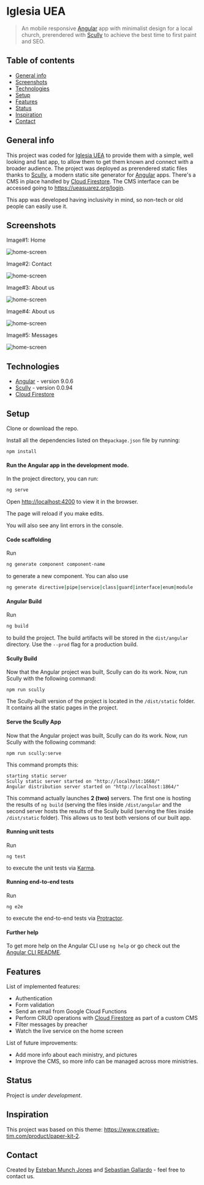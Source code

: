 # Iglesia UEA
> An mobile responsive [Angular](https://angular.io/) app with minimalist design for a local church, prerendered with [Scully](https://scully.io/) to achieve the best time to first paint and SEO.



## Table of contents

* [General info](#general-info)
* [Screenshots](#screenshots)
* [Technologies](#technologies)
* [Setup](#setup)
* [Features](#features)
* [Status](#status)
* [Inspiration](#inspiration)
* [Contact](#contact)



## General info

This project was coded for [Iglesia UEA](https://ueasuarez.org/) to provide them with a simple, well looking and fast app, to allow them to get them known and connect with a broader audience. The project was deployed as prerendered static files thanks to [Scully](https://scully.io/), a modern static site generator for [Angular](https://angular.io/) apps. There's a CMS in place handled by [Cloud Firestore](https://firebase.google.com/docs/firestore). The CMS interface can be accessed going to https://ueasuarez.org/login. 

This app was developed having inclusivity in mind, so non-tech or old people can easily use it.



## Screenshots

Image#1: Home

![home-screen](./src/assets/img/readme-1.png)



Image#2:  Contact

![home-screen](./src/assets/img/readme-2.png)



Image#3: About us

![home-screen](./src/assets/img/readme-3.png)



Image#4: About us 

![home-screen](./src/assets/img/readme-4.png)



Image#5: Messages

![home-screen](./src/assets/img/readme-5.png)

## Technologies

* [Angular](https://angular.io/) - version 9.0.6
* [Scully](https://scully.io/) - version 0.0.94
* [Cloud Firestore](https://firebase.google.com/docs/firestore)



## Setup

Clone or download the repo.

Install all the dependencies listed on the`package.json` file by running:

```
npm install
```

#### **Run the Angular app in the development mode.**

In the project directory, you can run:  

```bash
ng serve
```

Open [http://localhost:4200](http://localhost:4200) to view it in the browser.

The page will reload if you make edits.

You will also see any lint errors in the console.

#### Code scaffolding

Run 

```bash
ng generate component component-name
```

to generate a new component. You can also use

```bash
ng generate directive|pipe|service|class|guard|interface|enum|module
```

#### Angular Build

Run 

```bash
ng build 
```

to build the project. The build artifacts will be stored in the `dist/angular` directory. Use the `--prod` flag for a production build.

#### Scully Build

Now that the Angular project was built, Scully can do its work. Now, run Scully with the following command:

````
npm run scully
````

The Scully-built version of the project is located in the `/dist/static` folder. It contains all the static pages in the project.

#### Serve the Scully App

Now that the Angular project was built, Scully can do its work. Now, run Scully with the following command:

```
npm run scully:serve
```

This command prompts this:

```
starting static server
Scully static server started on "http://localhost:1668/"
Angular distribution server started on "http://localhost:1864/"
```

This command actually launches **2 (two)** servers. The first one is hosting the results of `ng build` (serving the files inside `/dist/angular` and the second server hosts the results of the Scully build (serving the files inside `/dist/static` folder). This allows us to test both versions of our built app.

#### Running unit tests

Run 

````
ng test
````

to execute the unit tests via [Karma](https://karma-runner.github.io).

#### Running end-to-end tests

Run 

```
ng e2e
```

to execute the end-to-end tests via [Protractor](http://www.protractortest.org/).

#### Further help

To get more help on the Angular CLI use `ng help` or go check out the [Angular CLI README](https://github.com/angular/angular-cli/blob/master/README.md).



## Features

List of implemented features:
* Authentication
* Form validation
* Send an email from Google Cloud Functions
* Perform CRUD operations with [Cloud Firestore](https://firebase.google.com/docs/firestore) as part of a custom CMS
* Filter messages by preacher
* Watch the live service on the home screen

List of future improvements:

* Add more info about each ministry, and pictures
* Improve the CMS, so more info can be managed across more ministries.

## Status

Project is _under development_. 



## Inspiration

This project was based on this theme: https://www.creative-tim.com/product/paper-kit-2.



## Contact

Created by [Esteban Munch Jones](https://www.linkedin.com/in/estebanmunchjones/) and [Sebastian Gallardo](https://www.linkedin.com/in/sebastian-gallardo-3aaba12b/) - feel free to contact us.
